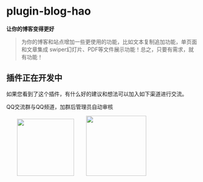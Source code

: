 # plugin-blog-hao
**让你的博客变得更好**

> 为你的博客和站点增加一些更使用的功能，比如文本复制追加功能，单页面和文章集成 swiper幻灯片、PDF等文件展示功能！总之，只要有需求，就有功能！

## 插件正在开发中

如果您看到了这个插件，有什么好的建议和想法可以加入如下渠道进行交流。

QQ交流群与QQ频道，加群后管理员自动审核
<div>
&emsp;&emsp;<img src="https://api.minio.yyds.pink/bbs/2024-06-04/1717467713-802505-qq.png" width=150px />
&emsp;&emsp;<img src="https://api.minio.yyds.pink/bbs/2024-06-04/1717467714-226493-qq.jpg" width=158px />
</div>




